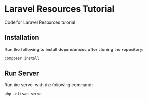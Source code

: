 # Laravel Resources Tutorial

Code for Laravel Resources tutorial

## Installation

Run the following to install dependencies after cloning the repository:

```bash
composer install
```

## Run Server

Run the server with the following command:

```bash
php artisan serve
```